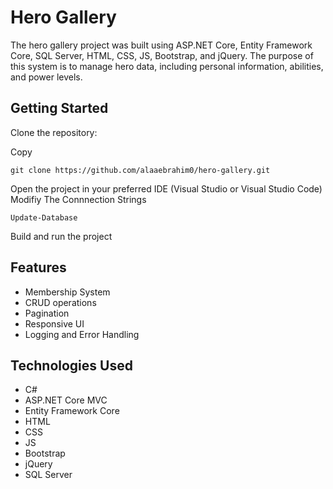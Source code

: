Hero Gallery
============

The hero gallery project was built using ASP.NET Core, Entity Framework Core, SQL Server, HTML, CSS, JS, Bootstrap, and jQuery. The purpose of this system is to manage hero data, including personal information, abilities, and power levels.

Getting Started
---------------

Clone the repository:

Copy

```
git clone https://github.com/alaaebrahim0/hero-gallery.git
```

Open the project in your preferred IDE (Visual Studio or Visual Studio Code)
Modifiy The Connnection Strings
```
Update-Database
```
Build and run the project

Features
--------
-   Membership System
-   CRUD operations
-   Pagination
-   Responsive UI
-   Logging and Error Handling

Technologies Used
-----------------
-   C#
-   ASP.NET Core MVC
-   Entity Framework Core
-   HTML
-   CSS
-   JS
-   Bootstrap
-   jQuery
-   SQL Server
